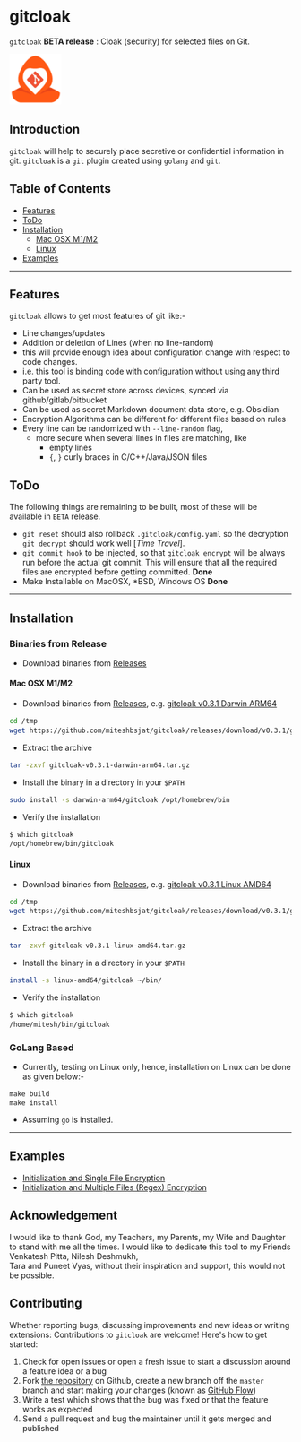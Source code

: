 # gitcloak

`gitcloak` **BETA release** : Cloak (security) for selected files on Git. 

![gitcloak](images/gitcloak0.png "gitcloak")

## Introduction

`gitcloak` will help to securely place secretive or confidential information in 
git. `gitcloak` is a `git` plugin created using `golang` and `git`.


## Table of Contents

- [Features](#features)
- [ToDo](#todo)
- [Installation](#installation)
  - [Mac OSX M1/M2](#mac-osx-m1m2)
  - [Linux](#linux)
- [Examples](#examples)

----

## Features

`gitcloak` allows to get most features of git like:-
* Line changes/updates
* Addition or deletion of Lines (when no line-random)
* this will provide enough idea about configuration change with respect to code changes.
* i.e. this tool is binding code with configuration without using any third party tool.
* Can be used as secret store across devices, synced via github/gitlab/bitbucket
* Can be used as secret Markdown document data store, e.g. Obsidian
* Encryption Algorithms can be different for different files based on rules
* Every line can be randomized with `--line-random` flag, 
  * more secure when several lines in files are matching, like
    * empty lines
    * `{`, `}` curly braces in C/C++/Java/JSON files


## ToDo

The following things are remaining to be built, most of these will be available in `BETA` release.
* `git reset` should also rollback `.gitcloak/config.yaml` so the decryption `git decrypt` should work well [*Time Travel*].
* `git commit hook` to be injected, so that `gitcloak encrypt` will be always run before the actual git commit. This will ensure that all the required files are encrypted before getting committed. **Done**
* Make Installable on MacOSX, *BSD, Windows OS **Done**

----

## Installation

### Binaries from Release
* Download binaries from [Releases](https://github.com/miteshbsjat/gitcloak/releases)

#### Mac OSX M1/M2
* Download binaries from [Releases](https://github.com/miteshbsjat/gitcloak/releases), e.g. [gitcloak v0.3.1 Darwin ARM64](https://github.com/miteshbsjat/gitcloak/releases/download/v0.3.1/gitcloak-v0.3.1-darwin-arm64.tar.gz)
```bash
cd /tmp
wget https://github.com/miteshbsjat/gitcloak/releases/download/v0.3.1/gitcloak-v0.3.1-darwin-arm64.tar.gz
```

* Extract the archive
```bash
tar -zxvf gitcloak-v0.3.1-darwin-arm64.tar.gz
```

* Install the binary in a directory in your `$PATH`
```bash
sudo install -s darwin-arm64/gitcloak /opt/homebrew/bin
```

* Verify the installation
```bash
$ which gitcloak
/opt/homebrew/bin/gitcloak
```


#### Linux
* Download binaries from [Releases](https://github.com/miteshbsjat/gitcloak/releases), e.g. [gitcloak v0.3.1 Linux AMD64](https://github.com/miteshbsjat/gitcloak/releases/download/v0.3.1/gitcloak-v0.3.1-linux-amd64.tar.gz)
```bash
cd /tmp
wget https://github.com/miteshbsjat/gitcloak/releases/download/v0.3.1/gitcloak-v0.3.1-linux-amd64.tar.gz
```

* Extract the archive
```bash
tar -zxvf gitcloak-v0.3.1-linux-amd64.tar.gz
```

* Install the binary in a directory in your `$PATH`
```bash
install -s linux-amd64/gitcloak ~/bin/
```

* Verify the installation
```bash
$ which gitcloak
/home/mitesh/bin/gitcloak
```


### GoLang Based
* Currently, testing on Linux only, hence, installation on Linux can be done as given below:-
```
make build
make install
```
* Assuming `go` is installed.

----

## Examples

* [Initialization and Single File Encryption](examples/single_file.md)
* [Initialization and Multiple Files (Regex) Encryption](examples/multi_files.md)

## Acknowledgement

I would like to thank God, my Teachers, my Parents, my Wife and Daughter 
to stand with me all the times.
I would like to dedicate this tool to my Friends Venkatesh Pitta, Nilesh Deshmukh,  
Tara and Puneet Vyas, without their inspiration and support, this would not be possible. 

## Contributing


Whether reporting bugs, discussing improvements and new ideas or writing
extensions: Contributions to `gitcloak` are welcome! Here\'s how to get
started:

1.  Check for open issues or open a fresh issue to start a discussion
    around a feature idea or a bug
2.  Fork [the repository](https://github.com/miteshbsjat/gitcloak/) on
    Github, create a new branch off the `master` branch and start making
    your changes (known as [GitHub
    Flow](https://guides.github.com/introduction/flow/index.html))
3.  Write a test which shows that the bug was fixed or that the feature
    works as expected
4.  Send a pull request and bug the maintainer until it gets merged and
    published
